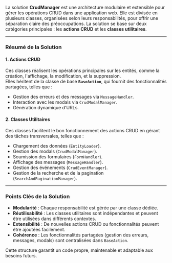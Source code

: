 La solution **CrudManager** est une architecture modulaire et extensible pour gérer les opérations CRUD dans une application web. Elle est divisée en plusieurs classes, organisées selon leurs responsabilités, pour offrir une séparation claire des préoccupations. La solution se base sur deux catégories principales : les **actions CRUD** et les **classes utilitaires**.

---

### **Résumé de la Solution**

#### **1. Actions CRUD**
Ces classes réalisent les opérations principales sur les entités, comme la création, l'affichage, la modification, et la suppression.  
Elles héritent de la classe de base **`BaseAction`**, qui fournit des fonctionnalités partagées, telles que :  
- Gestion des erreurs et des messages via `MessageHandler`.
- Interaction avec les modals via `CrudModalManager`.
- Génération dynamique d'URLs.

#### **2. Classes Utilitaires**
Ces classes facilitent le bon fonctionnement des actions CRUD en gérant des tâches transversales, telles que :  
- Chargement des données (`EntityLoader`).  
- Gestion des modals (`CrudModalManager`).  
- Soumission des formulaires (`FormHandler`).  
- Affichage des messages (`MessageHandler`).  
- Gestion des événements (`CrudEventManager`).  
- Gestion de la recherche et de la pagination (`SearchAndPaginationManager`).  

---

### **Points Clés de la Solution**
- **Modularité** : Chaque responsabilité est gérée par une classe dédiée.  
- **Réutilisabilité** : Les classes utilitaires sont indépendantes et peuvent être utilisées dans différents contextes.  
- **Extensibilité** : De nouvelles actions CRUD ou fonctionnalités peuvent être ajoutées facilement.  
- **Cohérence** : Les fonctionnalités partagées (gestion des erreurs, messages, modals) sont centralisées dans `BaseAction`.

Cette structure garantit un code propre, maintenable et adaptable aux besoins futurs.